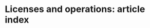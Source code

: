<!-----
content-type: reference
title: "Licenses and operations: article index"
description: This section contains articles related to licenses and operations in Adobe Workfront Fusion.
author: Becky
feature: Workfront Fusion
recommendations: noDisplay, noCatalog
--- -->

# Licenses and operations: article index

